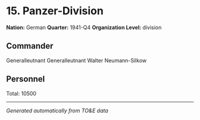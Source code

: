 # 15. Panzer-Division

**Nation:** German
**Quarter:** 1941-Q4
**Organization Level:** division

## Commander

Generalleutnant Generalleutnant Walter Neumann-Silkow

## Personnel

Total: 10500

---
*Generated automatically from TO&E data*
